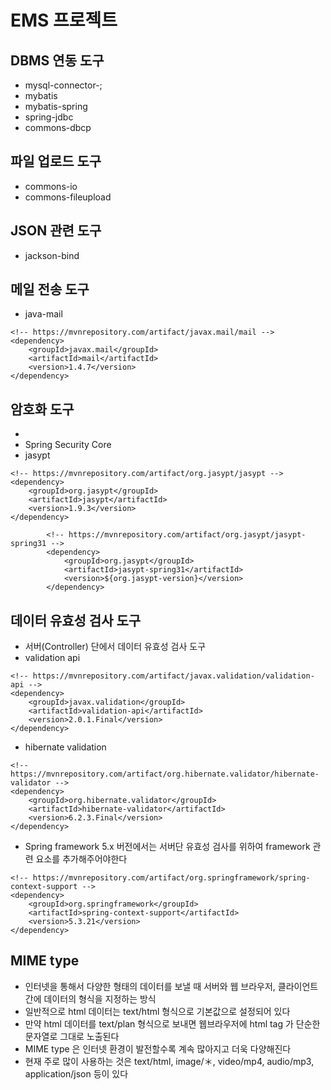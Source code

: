 # EMS 프로젝트

## DBMS 연동 도구
* mysql-connector-;
* mybatis
* mybatis-spring
* spring-jdbc
* commons-dbcp

## 파일 업로드 도구
* commons-io
* commons-fileupload

## JSON 관련 도구
* jackson-bind

## 메일 전송 도구
* java-mail
```
<!-- https://mvnrepository.com/artifact/javax.mail/mail -->
<dependency>
    <groupId>javax.mail</groupId>
    <artifactId>mail</artifactId>
    <version>1.4.7</version>
</dependency>

```

## 암호화 도구
* 
* Spring Security Core
* jasypt
```
<!-- https://mvnrepository.com/artifact/org.jasypt/jasypt -->
<dependency>
    <groupId>org.jasypt</groupId>
    <artifactId>jasypt</artifactId>
    <version>1.9.3</version>
</dependency>

```
```
		<!-- https://mvnrepository.com/artifact/org.jasypt/jasypt-spring31 -->
		<dependency>
			<groupId>org.jasypt</groupId>
			<artifactId>jasypt-spring31</artifactId>
			<version>${org.jasypt-version}</version>
		</dependency>

```

## 데이터 유효성 검사 도구
* 서버(Controller) 단에서 데이터 유효성 검사 도구
* validation api
```
<!-- https://mvnrepository.com/artifact/javax.validation/validation-api -->
<dependency>
    <groupId>javax.validation</groupId>
    <artifactId>validation-api</artifactId>
    <version>2.0.1.Final</version>
</dependency>

```
* hibernate validation
```
<!-- https://mvnrepository.com/artifact/org.hibernate.validator/hibernate-validator -->
<dependency>
    <groupId>org.hibernate.validator</groupId>
    <artifactId>hibernate-validator</artifactId>
    <version>6.2.3.Final</version>
</dependency>

```
* Spring framework 5.x 버전에서는 서버단 유효성 검사를 위하여 framework 관련 요소를 추가해주어야한다
```
<!-- https://mvnrepository.com/artifact/org.springframework/spring-context-support -->
<dependency>
    <groupId>org.springframework</groupId>
    <artifactId>spring-context-support</artifactId>
    <version>5.3.21</version>
</dependency>

```
## MIME type
* 인터넷을 통해서 다양한 형태의 데이터를 보낼 때 서버와 웹 브라우저, 클라이언트 간에 데이터의 형식을 지정하는 방식
* 일반적으로 html 데이터는 text/html 형식으로 기본값으로 설정되어 있다
* 만약 html 데이터를 text/plan 형식으로 보내면 웹브라우저에 html tag 가 단순한 문자열로 그대로 노출된다
* MIME type 은 인터넷 환경이 발전할수록 계속 많아지고 더욱 다양해진다
* 현재 주로 많이 사용하는 것은 text/html, image/＊, video/mp4, audio/mp3, application/json 등이 있다